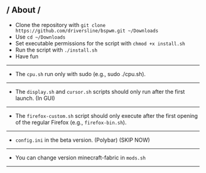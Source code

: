 / About /
---
- Clone the repository with `git clone https://github.com/driversline/bspwm.git ~/Downloads`
- Use `cd ~/Downloads`
- Set executable permissions for the script with `chmod +x install.sh`
- Run the script with `./install.sh`
- Have fun
---
- The `cpu.sh` run only with sudo (e.g., sudo ./cpu.sh).
---
- The `display.sh` and `cursor.sh` scripts should only run after the first launch. (In GUI)
---
- The `firefox-custom.sh` script should only execute after the first opening of the regular Firefox (e.g., `firefox-bin.sh`).
---
- `config.ini` in the beta version. (Polybar) (SKIP NOW)
---
- You can change version minecraft-fabric in `mods.sh`
---
